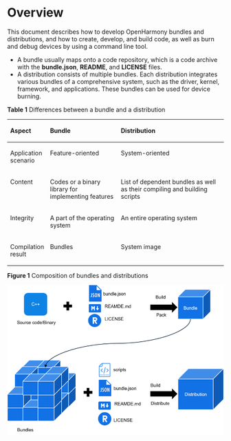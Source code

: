 # Overview<a name="EN-US_TOPIC_0000001051452100"></a>

This document describes how to develop OpenHarmony bundles and distributions, and how to create, develop, and build code, as well as burn and debug devices by using a command line tool.

-   A bundle usually maps onto a code repository, which is a code archive with the  **bundle.json**,  **README**, and  **LICENSE**  files.
-   A distribution consists of multiple bundles. Each distribution integrates various bundles of a comprehensive system, such as the driver, kernel, framework, and applications. These bundles can be used for device burning.

**Table  1**  Differences between a bundle and a distribution

<a name="table6287133615412"></a>
<table><thead align="left"><tr id="row17288183614415"><th class="cellrowborder" valign="top" width="16.24162416241624%" id="mcps1.2.4.1.1"><p id="p528818361545"><a name="p528818361545"></a><a name="p528818361545"></a>Aspect</p>
</th>
<th class="cellrowborder" valign="top" width="33.31333133313331%" id="mcps1.2.4.1.2"><p id="p1288836247"><a name="p1288836247"></a><a name="p1288836247"></a>Bundle</p>
</th>
<th class="cellrowborder" valign="top" width="50.44504450445044%" id="mcps1.2.4.1.3"><p id="p112885362418"><a name="p112885362418"></a><a name="p112885362418"></a>Distribution</p>
</th>
</tr>
</thead>
<tbody><tr id="row1728813361848"><td class="cellrowborder" valign="top" width="16.24162416241624%" headers="mcps1.2.4.1.1 "><p id="p2010613564815"><a name="p2010613564815"></a><a name="p2010613564815"></a>Application scenario</p>
</td>
<td class="cellrowborder" valign="top" width="33.31333133313331%" headers="mcps1.2.4.1.2 "><p id="p1910555184818"><a name="p1910555184818"></a><a name="p1910555184818"></a>Feature-oriented</p>
</td>
<td class="cellrowborder" valign="top" width="50.44504450445044%" headers="mcps1.2.4.1.3 "><p id="p13871955484"><a name="p13871955484"></a><a name="p13871955484"></a>System-oriented</p>
</td>
</tr>
<tr id="row676745614472"><td class="cellrowborder" valign="top" width="16.24162416241624%" headers="mcps1.2.4.1.1 "><p id="p1028816365414"><a name="p1028816365414"></a><a name="p1028816365414"></a>Content</p>
</td>
<td class="cellrowborder" valign="top" width="33.31333133313331%" headers="mcps1.2.4.1.2 "><p id="p428812361042"><a name="p428812361042"></a><a name="p428812361042"></a>Codes or a binary library for implementing features</p>
</td>
<td class="cellrowborder" valign="top" width="50.44504450445044%" headers="mcps1.2.4.1.3 "><p id="p328817366417"><a name="p328817366417"></a><a name="p328817366417"></a>List of dependent bundles as well as their compiling and building scripts</p>
</td>
</tr>
<tr id="row95114356"><td class="cellrowborder" valign="top" width="16.24162416241624%" headers="mcps1.2.4.1.1 "><p id="p184894513517"><a name="p184894513517"></a><a name="p184894513517"></a>Integrity</p>
</td>
<td class="cellrowborder" valign="top" width="33.31333133313331%" headers="mcps1.2.4.1.2 "><p id="p1951741155"><a name="p1951741155"></a><a name="p1951741155"></a>A part of the operating system</p>
</td>
<td class="cellrowborder" valign="top" width="50.44504450445044%" headers="mcps1.2.4.1.3 "><p id="p20521542512"><a name="p20521542512"></a><a name="p20521542512"></a>An entire operating system</p>
</td>
</tr>
<tr id="row13581419518"><td class="cellrowborder" valign="top" width="16.24162416241624%" headers="mcps1.2.4.1.1 "><p id="p859171059"><a name="p859171059"></a><a name="p859171059"></a>Compilation result</p>
</td>
<td class="cellrowborder" valign="top" width="33.31333133313331%" headers="mcps1.2.4.1.2 "><p id="p259201355"><a name="p259201355"></a><a name="p259201355"></a>Bundles</p>
</td>
<td class="cellrowborder" valign="top" width="50.44504450445044%" headers="mcps1.2.4.1.3 "><p id="p459414519"><a name="p459414519"></a><a name="p459414519"></a>System image</p>
</td>
</tr>
</tbody>
</table>

**Figure  1**  Composition of bundles and distributions<a name="fig85033524124"></a>  


![](figures/en-us_image_0000001054663940.png)

